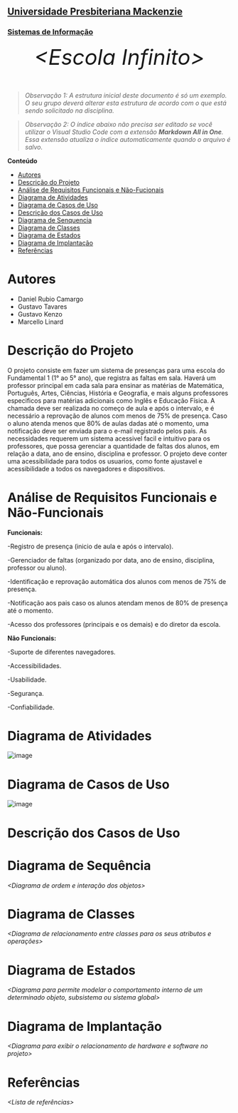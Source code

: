 <h2><a href= "https://www.mackenzie.br">Universidade Presbiteriana Mackenzie</a></h2>
<h3><a href= "https://www.mackenzie.br/graduacao/sao-paulo-higienopolis/sistemas-de-informacao">Sistemas de Informação</a></h3>


<font size="+12"><center>
*&lt;Escola Infinito&gt;*
</center></font>

>*Observação 1: A estrutura inicial deste documento é só um exemplo. O seu grupo deverá alterar esta estrutura de acordo com o que está sendo solicitado na disciplina.*

>*Observação 2: O índice abaixo não precisa ser editado se você utilizar o Visual Studio Code com a extensão **Markdown All in One**. Essa extensão atualiza o índice automaticamente quando o arquivo é salvo.*

**Conteúdo**

- [Autores](#nome-alunos)
- [Descrição do Projeto](#introdução-do-projeto)
- [Análise de Requisitos Funcionais e Não-Fucionais](#descrição-dos-requisitos)
- [Diagrama de Atividades](#diagrama-de-atividades) 
- [Diagrama de Casos de Uso](#diagrama-de-comportamento-atores)
- [Descrição dos Casos de Uso](#descrição-das-funcões)
- [Diagrama de Senquencia](#diagrama-de-ordem-interações)
- [Diagrama de Classes](#diagrama-orientado-objetos)
- [Diagrama de Estados](#diagrama-estrutura-componente)
- [Diagrama de Implantação](#diagrama-de-hardware-software)
- [Referências](#referências)


# Autores

* Daniel Rubio Camargo
* Gustavo Tavares
* Gustavo Kenzo 
* Marcello Linard



# Descrição do Projeto

O projeto consiste em fazer um sistema de presenças para uma escola do Fundamental 1 (1° ao 5° ano), que registra as faltas em sala. Haverá um professor principal em cada sala para ensinar as matérias de Matemática, Português, Artes, Ciências, História e Geografia, e mais alguns professores especificos para matérias adicionais como Inglês e Educação Física. A chamada deve ser realizada no começo de aula e após o intervalo, e é necessário a reprovação de alunos com menos de 75% de presença. Caso o aluno atenda menos que 80% de aulas dadas até o momento, uma notificação deve ser enviada para o e-mail registrado pelos pais. As necessidades requerem um sistema acessivel facil e intuitivo para os professores, que possa gerenciar a quantidade de faltas dos alunos, em relação a data, ano de ensino, disciplina e professor. O projeto deve conter uma acessibilidade para todos os usuarios, como fonte ajustavel e acessibilidade a todos os navegadores e dispositivos.

# Análise de Requisitos Funcionais e Não-Funcionais


**Funcionais:** 

-Registro de presença (inicio de aula e após o intervalo).

-Gerenciador de faltas (organizado por data, ano de ensino, disciplina, professor ou aluno).

-Identificação e reprovação automática dos alunos com menos de 75% de presença.

-Notificação aos pais caso os alunos atendam menos de 80% de presença até o momento.

-Acesso dos professores (principais e os demais) e do diretor da escola.


**Não Funcionais:**

-Suporte de diferentes navegadores.

-Accessibilidades.

-Usabilidade.

-Segurança.

-Confiabilidade.


# Diagrama de Atividades

![image](https://github.com/ProjetoDeSoftware04GDGJKM/Fork-Repo/assets/161724637/703d7bb6-8653-4d96-bb97-d6d4e0771b8f)




# Diagrama de Casos de Uso
![image](https://github.com/ProjetoDeSoftware04GDGJKM/Fork-Repo/assets/161724637/f39aeef3-6930-4ad2-922b-835b2a9b6f11)



# Descrição dos Casos de Uso



# Diagrama de Sequência

*&lt;Diagrama de ordem e interação dos objetos&gt;*

# Diagrama de Classes

*&lt;Diagrama de relacionamento entre classes para os seus atributos e operações&gt;*

# Diagrama de Estados

*&lt;Diagrama para permite modelar o comportamento interno de um determinado objeto, subsistema ou sistema global&gt;*

# Diagrama de Implantação

*&lt;Diagrama para exibir o relacionamento de hardware e software no projeto&gt;*

# Referências

*&lt;Lista de referências&gt;*
